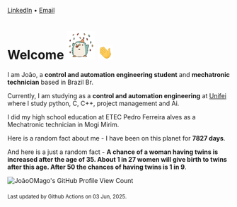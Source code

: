 [LinkedIn](https://www.linkedin.com/in/joão-pedro-gozzoli-b95641301/) &bull;
[Email](joaopedrogozzoli@gmail.com)

# Welcome <img src="happy.gif" height="64px" /> <img src="wave.gif" height="32px" />

I am João, a  **control and automation engineering student** and **mechatronic technician** based in Brazil Br.

Currently, I am studying as a **control and automation engineering** at [Unifei](https://unifei.edu.br) where I study python, C, C++, project management and Ai.

I did my high school education at ETEC Pedro Ferreira alves as a Mechatronic technician in Mogi Mirim.

Here is a random fact about me - I have been on this planet for **7827 days**.

And here is a just a random fact -  **A chance of a woman having twins is increased after the age of 35. About 1 in 27 women will give birth to twins after this age. After 50 the chances of having twins is 1 in 9**.

![JoãoOMago's GitHub Profile View Count](https://komarev.com/ghpvc/?username=JoaoOMago)

<sub>Last updated by Github Actions on 03 Jun, 2025.</sub>
